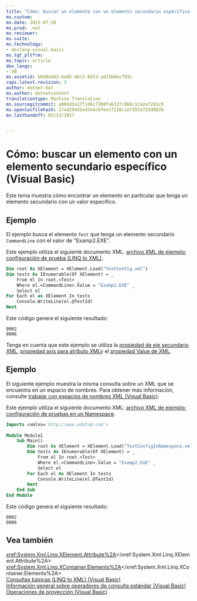 ```yaml
---
title: "Cómo: buscar un elemento con un elemento secundario específico (Visual Basic) | Documentos de Microsoft"
ms.custom: 
ms.date: 2015-07-20
ms.prod: .net
ms.reviewer: 
ms.suite: 
ms.technology:
- devlang-visual-basic
ms.tgt_pltfrm: 
ms.topic: article
dev_langs:
- VB
ms.assetid: b0d0a463-6a85-46c3-8453-ad25b0ecf93c
caps.latest.revision: 3
author: dotnet-bot
ms.author: dotnetcontent
translationtype: Machine Translation
ms.sourcegitcommit: a06bd2a17f1d6c7308fa6337c866c1ca2e7281c0
ms.openlocfilehash: 27ad29432e434dcbfee1f218c1ef397a723d0839
ms.lasthandoff: 03/13/2017


---
```

# <a name="how-to-find-an-element-with-a-specific-child-element-visual-basic"></a>Cómo: buscar un elemento con un elemento secundario específico (Visual Basic)
Este tema muestra cómo encontrar un elemento en particular que tenga un elemento secundario con un valor específico.  
  
## <a name="example"></a>Ejemplo  
 El ejemplo busca el elemento `Test` que tenga un elemento secundario `CommandLine` con el valor de "Examp2.EXE".  
  
 Este ejemplo utiliza el siguiente documento XML: [archivo XML de ejemplo: configuración de prueba (LINQ to XML)](../../../../visual-basic/programming-guide/concepts/linq/sample-xml-file-test-configuration-linq-to-xml.md).  
  
```vb  
Dim root As XElement = XElement.Load("TestConfig.xml")  
Dim tests As IEnumerable(Of XElement) = _  
    From el In root.<Test> _  
    Where el.<CommandLine>.Value = "Examp2.EXE" _  
    Select el  
For Each el as XElement In tests  
    Console.WriteLine(el.@TestId)  
Next  
```  
  
 Este código genera el siguiente resultado:  
  
```  
0002  
0006  
```  
  
 Tenga en cuenta que este ejemplo se utiliza la [propiedad de eje secundario XML](../../../../visual-basic/language-reference/xml-axis/xml-child-axis-property.md), [propiedad axis para atributo XML](../../../../visual-basic/language-reference/xml-axis/xml-attribute-axis-property.md)y el [propiedad Value de XML](../../../../visual-basic/language-reference/xml-axis/xml-value-property.md).  
  
## <a name="example"></a>Ejemplo  
 El siguiente ejemplo muestra la misma consulta sobre un XML que se encuentra en un espacio de nombres. Para obtener más información, consulte [trabajar con espacios de nombres XML (Visual Basic)](../../../../visual-basic/programming-guide/concepts/linq/working-with-xml-namespaces.md).  
  
 Este ejemplo utiliza el siguiente documento XML: [archivo XML de ejemplo: configuración de pruebas en un Namespace](../../../../visual-basic/programming-guide/concepts/linq/sample-xml-file-test-configuration-in-a-namespace.md).  
  
```vb  
Imports <xmlns='http://www.adatum.com'>  
  
Module Module1  
    Sub Main()  
        Dim root As XElement = XElement.Load("TestConfigInNamespace.xml")  
        Dim tests As IEnumerable(Of XElement) = _  
            From el In root.<Test> _  
            Where el.<CommandLine>.Value = "Examp2.EXE" _  
            Select el  
        For Each el As XElement In tests  
            Console.WriteLine(el.@TestId)  
        Next  
    End Sub  
End Module  
```  
  
 Este código genera el siguiente resultado:  
  
```  
0002  
0006  
```  
  
## <a name="see-also"></a>Vea también  
 <xref:System.Xml.Linq.XElement.Attribute%2A></xref:System.Xml.Linq.XElement.Attribute%2A>   
 <xref:System.Xml.Linq.XContainer.Elements%2A></xref:System.Xml.Linq.XContainer.Elements%2A>   
 [Consultas básicas (LINQ to XML) (Visual Basic)](../../../../visual-basic/programming-guide/concepts/linq/basic-queries-linq-to-xml.md)   
 [Información general sobre operadores de consulta estándar (Visual Basic)](../../../../visual-basic/programming-guide/concepts/linq/standard-query-operators-overview.md)   
 [Operaciones de proyección (Visual Basic)](../../../../visual-basic/programming-guide/concepts/linq/projection-operations.md)
